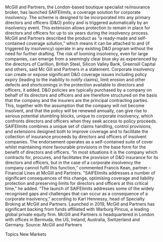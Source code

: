 McGill and Partners, the London-based boutique specialist re/insurance broker, has launched SAIFElimits, a coverage solution for corporate insolvency.
The scheme is designed to be incorporated into any primary directors and officers (D&O) policy and is triggered automatically by an insolvency event. This extension allows protection to remain in place for directors and officers for up to six years during the insolvency process.
McGill and Partners described the product as “a ready-made and self-contained coverage solution,” which means it can be attached to and (if triggered by insolvency) operate in any existing D&O program without the need for further drafting.
The risk of looming insolvency, even for large companies, can emerge from a seemingly clear blue sky as experienced by the directors of Carillion, British Steel, Silicon Valley Bank, Greensill Capital and others, said Mc Gill and Partners in a statement.
Corporate insolvency can create or expose significant D&O coverage issues including policy expiry (leading to the inability to notify claims), limit erosion and other defects and shortcomings in the protection available to directors and officers, it added.
D&O policies are typically purchased by a company on behalf of its directors and officers and are therefore structured on the basis that the company and the insurers are the principal contracting parties. This, together with the assumption that the company will not become insolvent, and that the policy will be renewed annually, can give rise to serious potential stumbling blocks, unique to corporate insolvency, which confronts directors and officers when they seek access to policy proceeds.
SAIFElimits combines a unique set of claims handling, control provisions, and extensions designed both to improve coverage and to facilitate the collection of insurance proceeds by directors and officers of insolvent companies. The endorsement operates as a self-contained suite of cover whilst maintaining more favourable provisions in the base form for the benefit of directors and officers.
“In most situations it is the company which contracts for, procures, and facilitates the provision of D&O insurance for its directors and officers, but in the case of a corporate insolvency the company cannot fulfil this function,” commented Francis Kean, partner – Financial Lines at McGill and Partners.
“SAIFElimits addresses a number of significant consequences of this change, optimising coverage and liability protection and preserving limits for directors and officers at this critical time,” he added.
“The launch of SAIFElimits addresses some of the widely recognised gaps and challenges that can occur as a consequence of a corporate insolvency,” according to Karl Hennessy, head of Specialty Broking at McGill and Partners.
Launched in 2019, McGill and Partners has significant backing from funds affiliated with Warburg Pincus, a leading global private equity firm. McGill and Partners is headquartered in London with offices in Bermuda, the US, Ireland, Australia, Switzerland and Germany.
Source: McGill and Partners

Topics
New Markets
